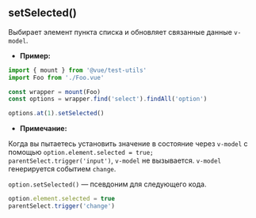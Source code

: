## setSelected()

Выбирает элемент пункта списка и обновляет связанные данные `v-model`.

- **Пример:**

```js
import { mount } from '@vue/test-utils'
import Foo from './Foo.vue'

const wrapper = mount(Foo)
const options = wrapper.find('select').findAll('option')

options.at(1).setSelected()
```

- **Примечание:**

Когда вы пытаетесь установить значение в состояние через `v-model` с помощью `option.element.selected = true; parentSelect.trigger('input')`, `v-model` не вызывается. `v-model` генерируется событием `change`.

`option.setSelected()` — псевдоним для следующего кода.

```js
option.element.selected = true
parentSelect.trigger('change')
```
